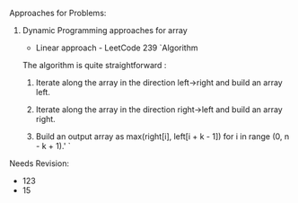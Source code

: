 Approaches for Problems:
1. Dynamic Programming approaches for array
    * Linear approach - LeetCode 239
    `Algorithm

    The algorithm is quite straightforward :
    1. Iterate along the array in the direction left->right and build an array left.

    2. Iterate along the array in the direction right->left and build an array right.

    3. Build an output array as max(right[i], left[i + k - 1]) for i in range (0, n - k + 1).' `

Needs Revision:
* 123
* 15